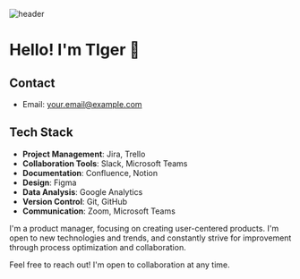![header](https://capsule-render.vercel.app/api?type=venom&color=auto&height=300&section=header&text=Tiger&fontSize=90)
# Hello! I'm TIger 🐯

## Contact
- Email: your.email@example.com

## Tech Stack
- **Project Management**: Jira, Trello
- **Collaboration Tools**: Slack, Microsoft Teams
- **Documentation**: Confluence, Notion
- **Design**: Figma
- **Data Analysis**: Google Analytics
- **Version Control**: Git, GitHub
- **Communication**: Zoom, Microsoft Teams

I'm a product manager, focusing on creating user-centered products. I'm open to new technologies and trends, and constantly strive for improvement through process optimization and collaboration.

Feel free to reach out! I'm open to collaboration at any time.

